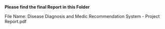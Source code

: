 **Please find the final Report in this Folder**

File Name: Disease Diagnosis and Medic Recommendation System - Project Report.pdf
